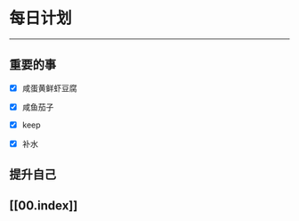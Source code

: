 
# 每日计划
---
## 重要的事

- [x] 咸蛋黄鲜虾豆腐 
- [x]  咸鱼茄子
- [x]  keep
- [x] 补水



## 提升自己

  



## [[00.index]]










